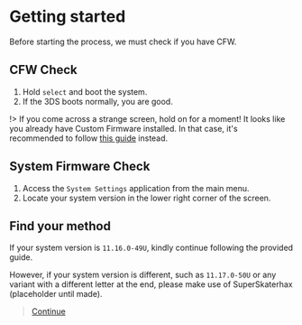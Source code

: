 # Getting started

Before starting the process, we must check if you have CFW.

## CFW Check

1. Hold `select` and boot the system.
2. If the 3DS boots normally, you are good.

!> If you come across a strange screen, hold on for a moment! It looks like you already have Custom Firmware installed. In that case, it's recommended to follow [this guide](placeholder) instead.

## System Firmware Check

1. Access the `System Settings` application from the main menu.
2. Locate your system version in the lower right corner of the screen.

## Find your method

If your system version is `11.16.0-49U`, kindly continue following the provided guide.

However, if your system version is different, such as `11.17.0-50U` or any variant with a different letter at the end, please make use of SuperSkaterhax (placeholder until made).
> [Continue](boot9strap)

